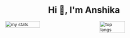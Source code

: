 <div align="center">
  <h1>Hi 👋, I'm Anshika</h1>
</div>


<div style="display: flex; justify-content: space-between;">
  <img alt="my stats" width="47%" src="https://github-readme-stats.vercel.app/api?username=Anshika14528&show_icons=true"/>
  <img alt="top langs" width="40%" src="https://github-readme-stats.vercel.app/api/top-langs/?username=Anshika14528&layout=compact"/>
</div>


<!--
**Anshika14528/Anshika14528** is a ✨ _special_ ✨ repository because its `README.md` (this file) appears on your GitHub profile.

Here are some ideas to get you started:

- 🔭 I’m currently working on ...
- 🌱 I’m currently learning ...
- 👯 I’m looking to collaborate on ...
- 🤔 I’m looking for help with ...
- 💬 Ask me about ...
- 📫 How to reach me: ...
- 😄 Pronouns: ...
- ⚡ Fun fact: ...
-->
